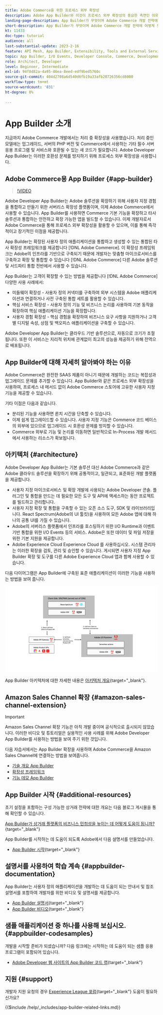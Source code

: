 ```yaml
---
title: Adobe Commerce을 위한 프로세스 외부 확장성
description: Adobe App Builder와 이것이 프로세스 외부 확장성의 중요한 측면인 이유에 대해 알아봅니다.
landing-page-description: App Builder가 무엇이며 Adobe Commerce 개발 전략에 어떻게 도움이 되는지 알아봅니다.
short-description: App Builder가 무엇이며 Adobe Commerce 개발 전략에 어떻게 도움이 되는지 알아봅니다.
kt: 11433
doc-type: tutorial
audience: all
last-substantial-update: 2023-2-16
feature: API Mesh, App Builder, Extensibility, Tools and External Services, Backend Development
topic: App Builder, I/O Events, Developer Console, Commerce, Development, Integrations
role: Architect, Developer
level: Beginner, Intermediate
exl-id: 94f8d82a-4a95-46ea-8eed-edf9bed5760c
source-git-commit: 404d2708a6d540d6fb19a33afb20726356cd8000
workflow-type: tm+mt
source-wordcount: '831'
ht-degree: 0%

---
```


# App Builder 소개

지금까지 Adobe Commerce 개발에서는 처리 중 확장성을 사용했습니다. 처리 중인 모델에는 업그레이드, 서버의 PHP 버전 및 Commerce에서 사용하는 기타 필수 서버 응용 프로그램 및 서비스와 호환될 수 있는 새 코드가 필요합니다. Adobe Developer App Builder는 이러한 호환성 문제를 방지하기 위해 프로세스 외부 확장성을 사용합니다.

## Adobe Commerce용 App Builder {#app-builder}

>[!VIDEO](https://video.tv.adobe.com/v/3412839?quality=12&learn=on)

Adobe Developer App Builder는 Adobe 솔루션을 확장하기 위해 사용자 지정 경험을 통합하고 만들기 위한 서버리스 확장성 플랫폼이며, 이제 Adobe Commerce에서 사용할 수 있습니다. App Builder를 사용하면 Commerce 기본 기능을 확장하고 타사 솔루션과 통합하는 안전하고 확장 가능한 앱을 빌드할 수 있습니다. 이제 개발자로서 Adobe Commerce을 통해 프로세스 외부 확장성을 활용할 수 있으며, 이를 통해 즉각적이고 장기적인 이점을 제공합니다.

App Builder는 확장된 사용자 정의 애플리케이션을 통합하고 생성할 수 있는 통합된 타사 확장성 프레임워크를 제공합니다 [!DNL Adobe Commerce]. 이 확장성 프레임워크는 Adobe의 인프라를 기반으로 구축되기 때문에 개발자는 맞춤형 마이크로서비스를 구축하고 확장 및 통합할 수 있습니다 [!DNL Adobe Commerce] 다른 Adobe 솔루션 및 서드파티 통합 전반에서 사용할 수 있습니다.

App Builder는 고객이 확장할 수 있는 방법을 제공합니다 [!DNL Adobe Commerce] 다양한 사용 사례에서:

* 미들웨어 확장성 - 사용자 정의 커넥터를 구축하여 외부 시스템을 Adobe 애플리케이션과 연결하거나 사전 구축된 통합 세트를 활용할 수 있습니다.
* 핵심 서비스 확장성 - 사용자 정의 기능 및 비즈니스 논리를 사용하여 기본 동작을 확장하여 핵심 애플리케이션 기능을 확장합니다.
* 사용자 경험 확장성 - 핵심 경험을 확장하여 비즈니스 요구 사항을 지원하거나 고객별 디지털 속성, 상점 및 백오피스 애플리케이션을 구축할 수 있습니다.

Adobe Developer App Builder는 클라우드 기반 솔루션으로, 자동으로 크기가 조절됩니다. 또한 이 서비스는 지리적 위치에 관계없이 최고의 성능을 제공하기 위해 전역으로 배포됩니다.

## App Builder에 대해 자세히 알아봐야 하는 이유

Adobe Commerce은 완전한 SAAS 제품이 아니기 때문에 개발하는 코드는 복잡성과 업그레이드 문제를 추가할 수 있습니다. App Builder와 같은 프로세스 외부 확장성을 사용하여, 프로세스 내 메서드 없이 Adobe Commerce 스토어에 고유한 사용자 지정 기능을 제공할 수 있습니다.

기타 이점은 다음과 같습니다.

* 분리된 기능을 사용하면 론치 시간을 단축할 수 있습니다.
* 이제 쉽게 업그레이드할 수 있습니다. 사용자 지정 기능은 Commerce 코드 베이스의 외부에 있으므로 업그레이드 시 호환성 문제를 방지할 수 있습니다.
* Commerce 외부로 기능 및 논리를 이동하면 일반적으로 In-Process 개발 메서드에서 사용하는 리소스가 확보됩니다.

## 아키텍처 {#architecture}

Adobe Developer App Builder는 기본 솔루션 대신 Adobe Commerce과 같은 Adobe 클라우드 솔루션을 확장하기 위해 공통적이고, 일관되고, 표준화된 개발 플랫폼을 제공합니다.

* 사용자 지정 마이크로서비스 및 확장 개발에 사용되는 Adobe Developer 콘솔. 플러그인 및 통합을 만드는 데 필요한 모든 도구 및 API에 액세스하는 동안 프로젝트를 빌드하고 관리합니다.
* 사용자 지정 확장 및 통합을 구축할 수 있는 오픈 소스 도구, SDK 및 라이브러리입니다. React Spectrum(Adobe의 UI 툴킷)을 사용하여 모든 Adobe 앱에 대해 하나의 공통 UI를 가질 수 있습니다.
* Adobe의 서버리스 플랫폼에서 인프라를 호스팅하기 위한 I/O Runtime과 이벤트 기반 통합을 위한 I/O Events 등의 서비스. Adobe은 또한 데이터 및 파일 저장을 위한 기본 지원을 제공합니다.
* Adobe Experience Cloud Experience Cloud 를 사용하십시오. 시스템 관리자는 이러한 확장을 검토, 관리 및 승인할 수 있습니다. 게시되면 사용자 지정 App Builder 확장 및 도구를 다른 Adobe Experience Cloud 앱과 함께 사용할 수 있습니다.

다음 다이어그램은 App Builder에 구축된 표준 애플리케이션이 이러한 기능을 사용하는 방법을 보여 줍니다.

![아키텍처](/help/assets/app-builder/app-builder-architecture.jpeg)

App Builder 아키텍처에 대한 자세한 내용은 [아키텍처 개요](https://developer.adobe.com/app-builder/docs/guides/){target="_blank"}.

## Amazon Sales Channel 확장 {#amazon-sales-channel-extension}

>[!IMPORTANT]
>
>Amazon Sales Channel 확장 기능은 아직 개발 중이며 공식적으로 출시되지 않았습니다.  이러한 비디오 및 튜토리얼은 실용적인 사용 사례를 위해 Adobe Developer App Builder를 사용하는 방법을 보여 주기 위한 것입니다.

다음 자습서에서는 App Builder 확장을 사용하여 Adobe Commerce을 Amazon Sales Channel에 연결하는 방법을 보여줍니다.

* [기술 개요 App Builder](../app-builder/app-builder-technical-overview.md)
* [확장성 프레임워크](../app-builder/extensibility-framework-commerce-eventing.md)
* [기능 데모 App Builder](../app-builder/app-builder-functional-demonstration.md)

## App Builder 시작 {#additional-resources}

초기 설정을 포함하는 구성 가능한 상거래 전략에 대한 개요는 다음 블로그 게시물을 통해 확인할 수 있습니다.

[App Builder가 상거래 플랫폼의 비즈니스 민첩성을 높이는 데 어떻게 도움이 됩니까?](https://business.adobe.com/blog/how-to/how-app-builder-helps-you-implement-a-composable-commerce-strategy){target="_blank"}

App Builder를 시작하는 데 도움이 되도록 Adobe에서 다음 설명서를 만들었습니다.

* [App Builder 시작](https://developer.adobe.com/app-builder/docs/getting_started/){target="_blank"}

## 설명서를 사용하여 학습 계속 {#appbuilder-documentation}

App Builder는 사용자 정의 애플리케이션을 개발하는 데 도움이 되는 안내서 및 참조 설명서를 포함하여 개발자를 위한 비디오 및 설명서를 제공합니다.

* [App Builder 설명서](https://developer.adobe.com/app-builder/docs/overview/){target="_blank"}
* [App Builder 비디오](https://www.youtube.com/playlist?list=PLcVEYUqU7VRfDij-Jbjyw8S8EzW073F_o){target="_blank"}

## 샘플 애플리케이션 중 하나를 사용해 보십시오. {#appbuilder-codesamples}

개발을 시작할 준비가 되셨습니까? 다음 링크에는 시작하는 데 도움이 되는 샘플 응용 프로그램이 포함되어 있습니다.

* [Adobe Developer 웹 사이트의 App Builder 코드 랩](https://developer.adobe.com/app-builder/docs/resources/){target="_blank"}

## 지원 {#support}

개발자 지원 요청의 경우 [Experience League 포럼](https://experienceleaguecommunities.adobe.com/t5/app-builder/ct-p/project-firefly){target="_blank"} 도움이 필요하신가요?

{{$include /help/_includes/app-builder-related-links.md}}

